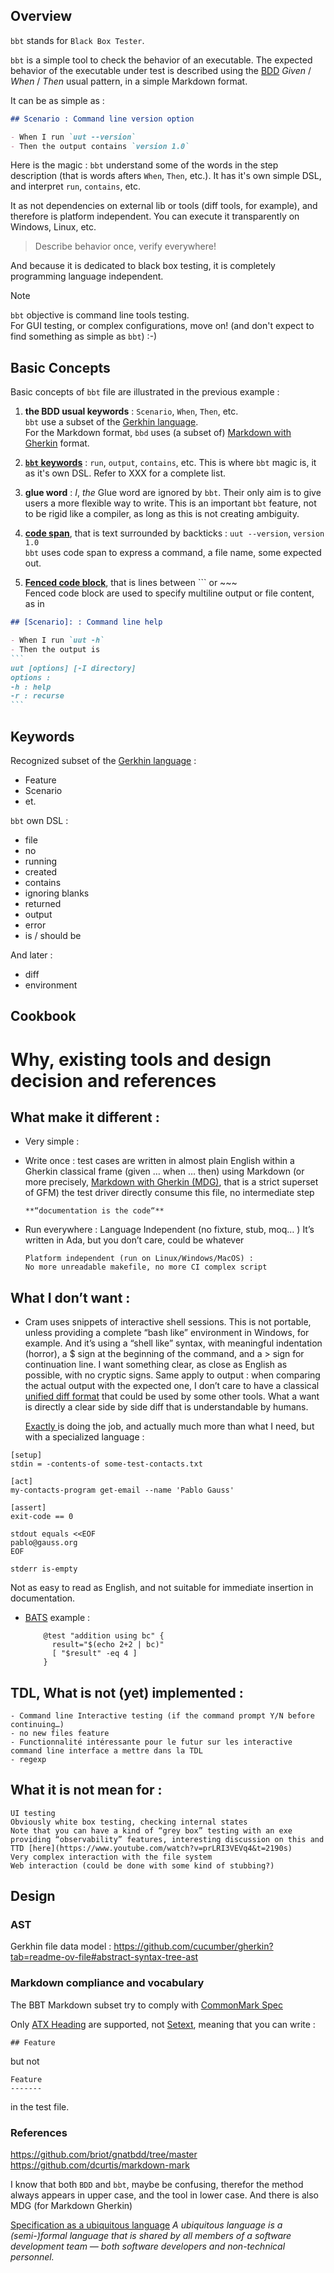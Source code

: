## Overview

`bbt` stands for `Black Box Tester`.

`bbt` is a simple tool to check the behavior of an executable.
The expected behavior of the executable under test is described using the [BDD](https://en.wikipedia.org/wiki/Behavior-driven_development) *Given* / *When* / *Then* usual pattern, in a simple Markdown format. 

It can be as simple as :
```md
## Scenario : Command line version option

- When I run `uut --version`
- Then the output contains `version 1.0`
```

Here is the magic : `bbt` understand some of the words in the step description (that is words afters `When`, `Then`, etc.). It has it's own simple DSL, and interpret `run`, `contains`, etc. 

It as not dependencies on external lib or tools (diff tools, for example), and therefore is platform independent. You can execute it transparently on Windows, Linux, etc. 
> Describe behavior once, verify everywhere!

And because it is dedicated to black box testing, it is completely programming language independent.

> [!NOTE] 
> `bbt` objective is command line tools testing.  
> For GUI testing, or complex configurations, move on! (and don't expect to find something as simple as `bbt`) :-)



## Basic Concepts

Basic concepts of `bbt` file are illustrated in the previous example :

1. **the BDD usual keywords** : `Scenario`, `When`, `Then`, etc.  
   `bbt` use a subset of the [Gerkhin language](https://en.wikipedia.org/wiki/Cucumber_(software)#Gherkin_language).  
   For the Markdown format, `bbd` uses (a subset of) [Markdown with Gherkin](https://github.com/cucumber/gherkin/blob/main/MARKDOWN_WITH_GHERKIN.md#markdown-with-gherkin) format.

2. [**`bbt` keywords**](#Keywords) : `run`, `output`, `contains`, etc. 
  This is where `bbt` magic is, it as it's own DSL.
  Refer to XXX for a complete list.
  
3. **glue word** : *I*, *the*
  Glue word are ignored by `bbt`. Their only aim is to give users a more flexible way to write. This is an important `bbt` feature, not to be rigid like a compiler, as long as this is not creating ambiguity.
   
4. [**code span**](https://spec.commonmark.org/0.31.2/#code-spans), that is text surrounded by backticks : `uut --version`, `version 1.0`  
  `bbt` uses code span to express a command, a file name, some expected out.

1. [**Fenced code block**](https://spec.commonmark.org/0.31.2/#fenced-code-blocks), that is lines between ``` or ~~~  
Fenced code block are used to specify multiline output or file content, as in 

~~~md
## [Scenario]: : Command line help

- When I run `uut -h`
- Then the output is
```
uut [options] [-I directory]
options :
-h : help
-r : recurse
```
~~~


## Keywords 

Recognized subset of the [Gerkhin language](https://en.wikipedia.org/wiki/Cucumber_(software)#Gherkin_language) :
- Feature
- Scenario
- et.


`bbt` own DSL :
- file
- no
- running
- created
- contains
- ignoring blanks
- returned
- output
- error
- is / should be


And later :

- diff
- environment

## Cookbook 



# Why, existing tools and design decision and references

## What make it different :

  - Very simple : 

  - Write once :
        test cases are written in almost plain English
        within a Gherkin classical frame (given … when … then)
        using Markdown (or more precisely, [Markdown with Gherkin (MDG)]( https://github.com/cucumber/gherkin/blob/main/MARKDOWN_WITH_GHERKIN.md), that is a strict superset of GFM)
        the test driver directly consume this file, no intermediate step

        **“documentation is the code“**

  - Run everywhere :
        Language Independent (no fixture, stub, moq… )
        It’s written in Ada, but you don’t care, could be whatever

        Platform independent (run on Linux/Windows/MacOS) :
        No more unreadable makefile, no more CI complex script

## What I don’t want :

  - Cram uses snippets of interactive shell sessions. This is not portable, unless providing a complete “bash like” environment in Windows, for example.
    And it’s using a “shell like” syntax, with meaningful indentation (horror), a $ sign at the beginning of the command, and a > sign for continuation line.
    I want something clear, as close as English as possible, with no cryptic signs.
    Same apply to output : when comparing the actual output with the expected one, I don’t care to have a classical [unified diff format](https://en.wikipedia.org/wiki/Diff#Unified_format) that could be used by some other tools.
    What a want is directly a clear side by side diff that is understandable by humans.

    [Exactly ]( https://github.com/emilkarlen/exactly/tree/master) is doing the job, and actually much more than what I need, but with a specialized language :

```
[setup]
stdin = -contents-of some-test-contacts.txt

[act]
my-contacts-program get-email --name 'Pablo Gauss'

[assert]
exit-code == 0

stdout equals <<EOF
pablo@gauss.org
EOF

stderr is-empty

```
Not as easy to read as English, and not suitable for immediate insertion in documentation.

- [BATS]( https://github.com/bats-core/bats-core) example :

          @test "addition using bc" {
            result="$(echo 2+2 | bc)"
            [ "$result" -eq 4 ]
          }

## TDL, What is not (yet) implemented :

    - Command line Interactive testing (if the command prompt Y/N before continuing…)
    - no new files feature
    - Functionnalité intéressante pour le futur sur les interactive command line interface a mettre dans la TDL
    - regexp

     
## What it is not mean for :

    UI testing
    Obviously white box testing, checking internal states
    Note that you can have a kind of “grey box” testing with an exe providing “observability” features, interesting discussion on this and TTD [here](https://www.youtube.com/watch?v=prLRI3VEVq4&t=2190s)
    Very complex interaction with the file system
    Web interaction (could be done with some kind of stubbing?)


## Design

### AST

Gerkhin file data model :  https://github.com/cucumber/gherkin?tab=readme-ov-file#abstract-syntax-tree-ast

### Markdown compliance and vocabulary
The BBT Markdown subset try to comply with [CommonMark Spec](https://spec.commonmark.org/)

Only [ATX Heading](https://spec.commonmark.org/0.31.2/#atx-headings) are supported, not [Setext](https://spec.commonmark.org/0.31.2/#setext-headings), meaning that you can write :
```
## Feature
```
but not
```
Feature
-------
```
in the test file.

### References
https://github.com/briot/gnatbdd/tree/master
https://github.com/dcurtis/markdown-mark


I know that both `BDD` and `bbt`, maybe be confusing, therefor the method always appears in upper case, and the tool in lower case.
And there is also MDG (for Markdown Gherkin)

[Specification as a ubiquitous language](https://en.wikipedia.org/wiki/Behavior-driven_development#Specification_as_a_ubiquitous_language)
*A ubiquitous language is a (semi-)formal language that is shared by all members of a software development team — both software developers and non-technical personnel.*